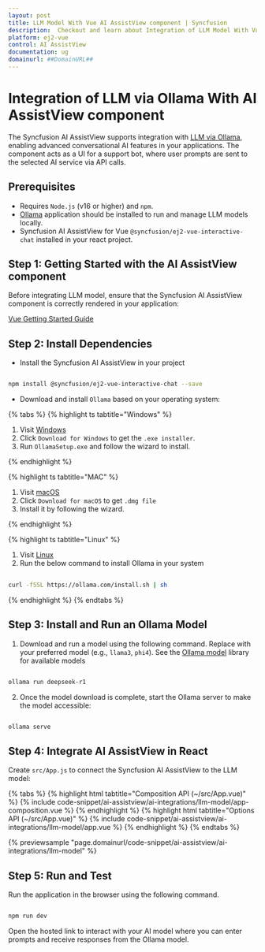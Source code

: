 ```yaml
---
layout: post
title: LLM Model With Vue AI AssistView component | Syncfusion
description:  Checkout and learn about Integration of LLM Model With Vue AI AssistView component of Syncfusion Essential JS 2 and more details.
platform: ej2-vue
control: AI AssistView
documentation: ug
domainurl: ##DomainURL##
---
```


# Integration of LLM via Ollama With AI AssistView component

The Syncfusion AI AssistView supports integration with [LLM via Ollama](https://ollama.com), enabling advanced conversational AI features in your applications. The component acts as a UI for a support bot, where user prompts are sent to the selected AI service via API calls.

## Prerequisites

* Requires `Node.js` (v16 or higher) and `npm`.
* [Ollama](https://ollama.com) application should be installed to run and manage LLM models locally.
* Syncfusion AI AssistView for Vue `@syncfusion/ej2-vue-interactive-chat` installed in your react project.

## Step 1: Getting Started with the AI AssistView component

Before integrating LLM model, ensure that the Syncfusion AI AssistView component is correctly rendered in your application:

[ Vue Getting Started Guide](../getting-started)

## Step 2: Install Dependencies

* Install the Syncfusion AI AssistView in your project

```bash 

npm install @syncfusion/ej2-vue-interactive-chat --save

```

* Download and install `Ollama` based on your operating system:

{% tabs %}
{% highlight ts tabtitle="Windows" %}

1. Visit [Windows](https://ollama.com/download)
2. Click `Download for Windows` to get the `.exe installer`. 
3. Run `OllamaSetup.exe` and follow the wizard to install.

{% endhighlight %}

{% highlight ts tabtitle="MAC" %}

1. Visit [macOS](https://ollama.com/download/mac)
2. Click `Download for macOS` to get `.dmg file`
3. Install it by following the wizard.

{% endhighlight %}

{% highlight ts tabtitle="Linux" %}

1. Visit [Linux](https://ollama.com/download/linux)
2. Run the below command to install Ollama in your system 

```bash
          
curl -fSSL https://ollama.com/install.sh | sh

```

{% endhighlight %}
{% endtabs %}

## Step 3: Install and Run an Ollama Model

1. Download and run a model using the following command. Replace with your preferred model (e.g., `llama3`, `phi4`). See the [Ollama model](https://ollama.com/search) library for available models

```bash

ollama run deepseek-r1

```

2. Once the model download is complete, start the Ollama server to make the model accessible:

```bash

ollama serve

```

## Step 4: Integrate AI AssistView in React

Create `src/App.js` to connect the Syncfusion AI AssistView to the LLM model:

{% tabs %}
{% highlight html tabtitle="Composition API (~/src/App.vue)" %}
{% include code-snippet/ai-assistview/ai-integrations/llm-model/app-composition.vue %}
{% endhighlight %}
{% highlight html tabtitle="Options API (~/src/App.vue)" %}
{% include code-snippet/ai-assistview/ai-integrations/llm-model/app.vue %}
{% endhighlight %}
{% endtabs %}
  
{% previewsample "page.domainurl/code-snippet/ai-assistview/ai-integrations/llm-model" %}

## Step 5: Run and Test 

Run the application in the browser using the following command.

```bash

npm run dev

```

Open the hosted link to interact with your AI model where you can enter prompts and receive responses from the Ollama model.